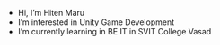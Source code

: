 - Hi, I’m Hiten Maru
- I’m interested in Unity Game Development
- I’m currently learning in BE IT in SVIT College Vasad

